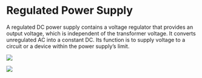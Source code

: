 
# Regulated Power Supply

A regulated DC power supply contains a voltage regulator that provides an output voltage, which is independent of the transformer voltage. It converts unregulated AC into a constant DC. Its function is to supply voltage to a circuit or a device within the power supply’s limit.


![](https://scontent-lga3-1.xx.fbcdn.net/v/t1.15752-9/45219418_2283019951917892_8255254088707473408_n.jpg?_nc_cat=108&_nc_ht=scontent-lga3-1.xx&oh=004807fc1a1fd808a042664ed38d9630&oe=5C80CE4A)

![](https://scontent-lga3-1.xx.fbcdn.net/v/t1.15752-9/45289476_1983148125316039_3040143049435906048_n.jpg?_nc_cat=105&_nc_ht=scontent-lga3-1.xx&oh=5f6f32ec9ad069f27e6be0139e66758d&oe=5C880AD6)
